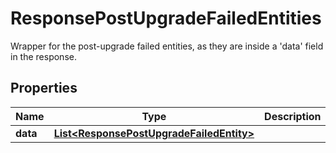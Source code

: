 

# ResponsePostUpgradeFailedEntities

Wrapper for the post-upgrade failed entities, as they are inside a 'data' field in the response.

## Properties

| Name | Type | Description | Notes |
|------------ | ------------- | ------------- | -------------|
|**data** | [**List&lt;ResponsePostUpgradeFailedEntity&gt;**](ResponsePostUpgradeFailedEntity.md) |  |  |



